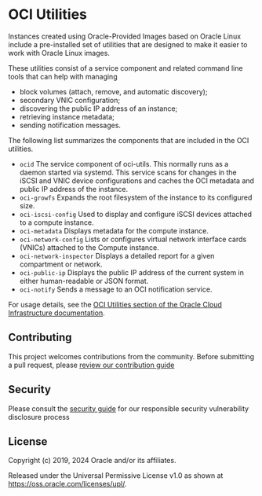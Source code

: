 # OCI Utilities

Instances created using Oracle-Provided Images based on Oracle Linux include a pre-installed set of utilities that are designed
to make it easier to work with Oracle Linux images. 


These utilities consist of a service component and related command line tools that can help with managing
- block volumes (attach, remove, and automatic discovery);
- secondary VNIC configuration;
- discovering the public IP address of an instance;
- retrieving instance metadata;
- sending notification messages.

The following list summarizes the components that are included in the OCI utilities.

- `ocid` The service component of oci-utils. This normally runs as a daemon started via systemd. This service scans for changes in the iSCSI and VNIC device configurations and caches the OCI metadata and public IP address of the instance.
- `oci-growfs` Expands the root filesystem of the instance to its configured size.
- `oci-iscsi-config` Used to display and configure iSCSI devices attached to a compute instance.
- `oci-metadata` Displays metadata for the compute instance.
- `oci-network-config` Lists or configures virtual network interface cards (VNICs) attached to the Compute instance. 
- `oci-network-inspector` Displays a detailed report for a given compartment or network.
- `oci-public-ip` Displays the public IP address of the current system in either human-readable or JSON format.
- `oci-notify` Sends a message to an OCI notification service.

For usage details, see the [OCI Utilities section of the Oracle Cloud Infrastructure documentation](https://docs.oracle.com/en-us/iaas/Content/Compute/References/ociutilities.htm).

## Contributing

This project welcomes contributions from the community. Before submitting a pull request, please [review our contribution guide](./CONTRIBUTING.md)

## Security

Please consult the [security guide](./SECURITY.md) for our responsible security vulnerability disclosure process

## License

Copyright (c) 2019, 2024 Oracle and/or its affiliates.

Released under the Universal Permissive License v1.0 as shown at
<https://oss.oracle.com/licenses/upl/>.
